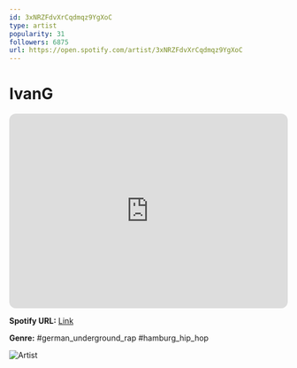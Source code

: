 ```yaml
---
id: 3xNRZFdvXrCqdmqz9YgXoC
type: artist
popularity: 31
followers: 6875
url: https://open.spotify.com/artist/3xNRZFdvXrCqdmqz9YgXoC
---
```

# IvanG

<iframe style="border-radius:12px" src="https://open.spotify.com/embed/artist/3xNRZFdvXrCqdmqz9YgXoC" width="100%" height="352" frameBorder="0" allowfullscreen="" allow="autoplay; clipboard-write; encrypted-media; fullscreen; picture-in-picture" loading="lazy"></iframe>

**Spotify URL:** [Link](https://open.spotify.com/artist/3xNRZFdvXrCqdmqz9YgXoC)

**Genre:**  #german_underground_rap #hamburg_hip_hop

![Artist](https://i.scdn.co/image/ab6761610000e5eb7fcc3b1e2728e159a850e296)
